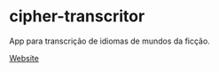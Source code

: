 # cipher-transcritor

App para transcrição de idiomas de mundos da ficção.

[Website](https://cipher-transcritor-samu101108.vercel.app/)
